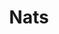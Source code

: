 ---
title: Nats
categories:
  - message-broker
docs:
  - id: nodejs
    url: https://node.testcontainers.org/modules/nats/
    example: |
      ```
      ```
description: |
  What is this
---